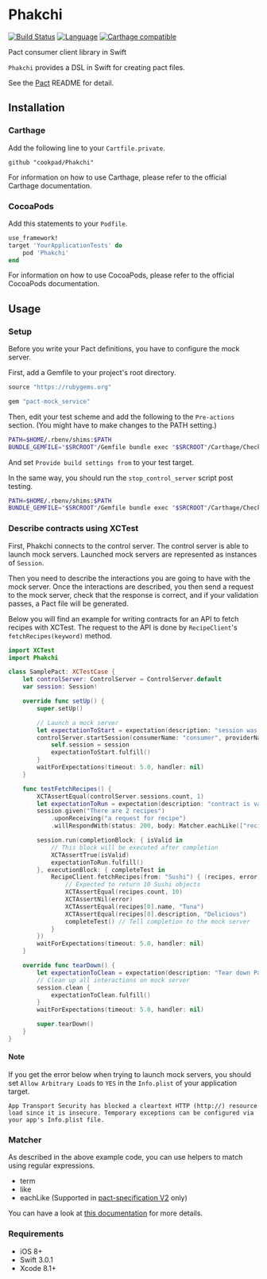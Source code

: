 # Phakchi

[![Build Status](https://travis-ci.org/cookpad/Phakchi.svg?branch=master)](https://travis-ci.org/cookpad/Phakchi)
[![Language](https://img.shields.io/badge/language-Swift%203-orange.svg)](https://swift.org)
[![Carthage compatible](https://img.shields.io/badge/Carthage-compatible-4BC51D.svg?style=flat)](https://github.com/Carthage/Carthage) 

Pact consumer client library in Swift

`Phakchi` provides a DSL in Swift for creating pact files.

See the [Pact](https://github.com/realestate-com-au/pact) README for detail.

## Installation

### Carthage

Add the following line to your `Cartfile.private`.

```
github "cookpad/Phakchi"
```

For information on how to use Carthage, please refer to the official Carthage documentation.

### CocoaPods

Add this statements to your `Podfile`.

```ruby
use_framework!
target 'YourApplicationTests' do
    pod 'Phakchi'
end
```

For information on how to use CocoaPods, please refer to the official CocoaPods documentation.

## Usage

### Setup

Before you write your Pact definitions, you have to configure the mock server.

First, add a Gemfile to your project's root directory.

```ruby
source "https://rubygems.org"

gem "pact-mock_service"
```

Then, edit your test scheme and add the following to the `Pre-actions` section. (You might have to make changes to the PATH setting.)

```sh
PATH=$HOME/.rbenv/shims:$PATH
BUNDLE_GEMFILE="$SRCROOT"/Gemfile bundle exec "$SRCROOT"/Carthage/Checkouts/Phakchi/scripts/start_control_server.sh
```

And set `Provide build settings from` to your test target.

In the same way, you should run the `stop_control_server` script post testing.

```sh
PATH=$HOME/.rbenv/shims:$PATH
BUNDLE_GEMFILE="$SRCROOT"/Gemfile bundle exec "$SRCROOT"/Carthage/Checkouts/Phakchi/scripts/stop_control_server.sh
```

### Describe contracts using XCTest

First, Phakchi connects to the control server.
The control server is able to launch mock servers.
Launched mock servers are represented as instances of `Session`.

Then you need to describe the interactions you are going to have with the mock server.
Once the interactions are described, you then send a request to the mock server, check that the response is correct, and if your validation passes, a Pact file will be generated.

Below you will find an example for writing contracts for an API to fetch recipes with XCTest.
The request to the API is done by `RecipeClient`'s `fetchRecipes(keyword)` method.

```swift
import XCTest
import Phakchi

class SamplePact: XCTestCase {
    let controlServer: ControlServer = ControlServer.default
    var session: Session!

    override func setUp() {
        super.setUp()

        // Launch a mock server
        let expectationToStart = expectation(description: "session was started")
        controlServer.startSession(consumerName: "consumer", providerName: "provider") { session in
            self.session = session
            expectationToStart.fulfill()
        }
        waitForExpectations(timeout: 5.0, handler: nil)
    }

    func testFetchRecipes() {
        XCTAssertEqual(controlServer.sessions.count, 1)
        let expectationToRun = expectation(description: "contract is valid")
        session.given("There are 2 recipes")
            .uponReceiving("a request for recipe")
            .willRespondWith(status: 200, body: Matcher.eachLike(["recipes": ["name": "Tuna", "description": "Delicious"]], min: 10))

        session.run(completionBlock: { isValid in
            // This block will be executed after completion
            XCTAssertTrue(isValid)
            expectationToRun.fulfill()
        }, executionBlock: { completeTest in
            RecipeClient.fetchRecipes(from: "Sushi") { (recipes, error) in
                // Expected to return 10 Sushi objects
                XCTAssertEqual(recipes.count, 10)
                XCTAssertNil(error)
                XCTAssertEqual(recipes[0].name, "Tuna")
                XCTAssertEqual(recipes[0].description, "Delicious")
                completeTest() // Tell completion to the mock server
            }
        })
        waitForExpectations(timeout: 5.0, handler: nil)
    }

    override func tearDown() {
        let expectationToClean = expectation(description: "Tear down Pact environment")
        // Clean up all interactions on mock server
        session.clean {
            expectationToClean.fulfill()
        }
        waitForExpectations(timeout: 5.0, handler: nil)

        super.tearDown()
    }
}
```

#### Note

If you get the error below when trying to launch mock servers, you should set `Allow Arbitrary Loads` to `YES` in the `Info.plist` of your application target.

```
App Transport Security has blocked a cleartext HTTP (http://) resource load since it is insecure. Temporary exceptions can be configured via your app's Info.plist file.
```

### Matcher

As described in the above example code, you can use helpers to match using regular expressions.

- term
- like
- eachLike (Supported in [pact-specification V2](https://github.com/realestate-com-au/pact/wiki/v2-flexible-matching) only)

You can have a look at [this documentation](https://github.com/realestate-com-au/pact/wiki/Regular-expressions-and-type-matching-with-Pact) for more details.

### Requirements

- iOS 8+
- Swift 3.0.1
- Xcode 8.1+

